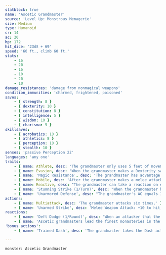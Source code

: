 ```yaml
---
statblock: true
name: 'Ascetic Grandmaster'
source: 'Level Up: Monstrous Menagerie'
size: Medium
type: Humanoid
cr: 14
ac: 20
hp: 172
hit_dice: '23d8 + 69'
speed: '60 ft., climb 60 ft.'
stats:
    - 16
    - 20
    - 16
    - 10
    - 20
    - 10
damage_resistances: 'damage from nonmagical weapons'
condition_immunities: 'charmed, frightened, poisoned'
saves:
    - { strength: 8 }
    - { dexterity: 10 }
    - { constitution: 8 }
    - { intelligence: 5 }
    - { wisdom: 10 }
    - { charisma: 5 }
skillsaves:
    - { acrobatics: 10 }
    - { athletics: 8 }
    - { perception: 10 }
    - { stealth: 10 }
senses: 'passive Perception 22'
languages: 'any one'
traits:
    - { name: Athlete, desc: 'The grandmaster only uses 5 feet of movement when standing from prone and can make a running jump after moving only 5 feet rather than 10.' }
    - { name: Evasion, desc: 'When the grandmaster makes a Dexterity saving throw against an effect that deals half damage on a success, they take no damage on a success and half damage on a failure.' }
    - { name: 'Magic Resistance', desc: 'The grandmaster has advantage on saving throws against spells and magical effects.' }
    - { name: Mobile, desc: 'After the grandmaster makes a melee attack against a creature on their turn, until the end of their turn they do not provoke opportunity attacks from that creature.' }
    - { name: Reactive, desc: "The grandmaster can take a reaction on each creature's turn." }
    - { name: 'Stunning Strike (1/Turn)', desc: "When the grandmaster hits a creature with a melee attack, they can force it to make a DC 18 Constitution saving throw. On a failure, it is stunned until the end of the grandmaster's next turn." }
    - { name: 'Unarmored Defense', desc: "The grandmaster's AC equals 10 + their Dexterity modifier + their Wisdom modifier." }
actions:
    - { name: Multiattack, desc: 'The grandmaster attacks six times.' }
    - { name: 'Unarmed Strike', desc: 'Melee Weapon Attack: +10 to hit, reach 5 ft., one target. Hit: 10 (1d10 + 5) bludgeoning damage.' }
reactions:
    - { name: 'Deft Dodge (1/Round)', desc: "When an attacker that the grandmaster can see hits them with an attack, the grandmaster halves the attack's damage against them." }
    - { name: 'Ascetic grandmasters lead the finest monasteries in the world or travel alone seeking worthy challenges and students', desc: 'They often appear unassuming, but challenging the speed and strength of these legendary martial artists is akin to challenging a hurricane.' }
'bonus actions':
    - { name: 'Trained Dash', desc: 'The grandmaster takes the Dash action.' }

---
```

```statblock
monster: Ascetic Grandmaster
```
